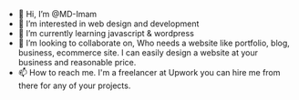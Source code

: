 - 👋 Hi, I’m @MD-Imam
- 👀 I’m interested in web design and development
- 🌱 I’m currently learning javascript & wordpress
- 💞️ I’m looking to collaborate on, Who needs a website like portfolio, blog, business, ecommerce site. I can easily design a website at your business and reasonable price.
- 📫 How to reach me. I'm a freelancer at Upwork you can hire me from there for any of your projects.

<!---
MD-Imam/MD-Imam is a ✨ special ✨ repository because its `README.md` (this file) appears on your GitHub profile.
You can click the Preview link to take a look at your changes.
https://github.com/MD-Imam
--->
